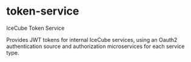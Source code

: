 # token-service
IceCube Token Service

Provides JWT tokens for internal IceCube services, using an Oauth2 authentication
source and authorization microservices for each service type.
